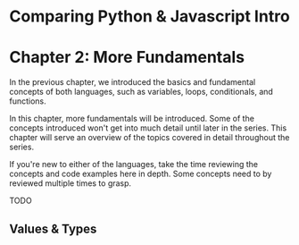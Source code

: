 # Comparing Python & Javascript Intro
# Chapter 2: More Fundamentals

In the previous chapter, we introduced the basics and fundamental concepts of both languages, such as variables, loops, conditionals, and functions.

In this chapter, more fundamentals will be introduced. Some of the concepts introduced won't get into much detail until later in the series. This chapter will serve an overview of the topics covered in detail throughout the series.

If you're new to either of the languages, take the time reviewing the concepts and code examples here in depth. Some concepts need to by reviewed multiple times to grasp.


TODO

## Values & Types
